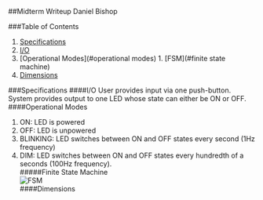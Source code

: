 ##Midterm Writeup
Daniel Bishop

###Table of Contents
1. [Specifications](#specifications)
  1. [I/O](#i\/o)
  2. [Operational Modes](#operational modes)
    1. [FSM](#finite state machine)
  3. [Dimensions](#dimensions)

###Specifications
####I/O
User provides input via one push-button.
System provides output to one LED whose state can either be ON or OFF.
####Operational Modes
1. ON: LED is powered
2. OFF: LED is unpowered
3. BLINKING: LED switches between ON and OFF states every second (1Hz frequency)
4. DIM: LED switches between ON and OFF states every hundredth of a seconds (100Hz frequency).  
#####Finite State Machine  
![FSM](http://i.imgur.com/S7b8XpO.png)  
####Dimensions
